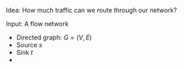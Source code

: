 Idea: How much traffic can we route through our network?

Input: A flow network
- Directed graph: $G=(V,E)$
- Source $s$
- Sink $t$
- 